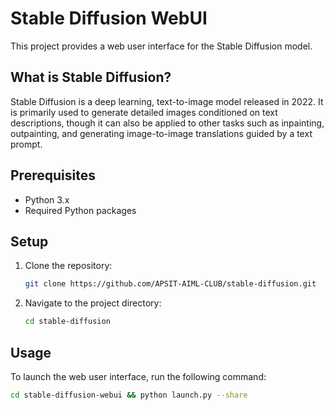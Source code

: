 # Stable Diffusion WebUI

This project provides a web user interface for the Stable Diffusion model.

## What is Stable Diffusion?

Stable Diffusion is a deep learning, text-to-image model released in 2022. It is primarily used to generate detailed images conditioned on text descriptions, though it can also be applied to other tasks such as inpainting, outpainting, and generating image-to-image translations guided by a text prompt.

## Prerequisites

- Python 3.x
- Required Python packages

## Setup

1. Clone the repository:
    ```sh
    git clone https://github.com/APSIT-AIML-CLUB/stable-diffusion.git
    ```
2. Navigate to the project directory:
    ```sh
    cd stable-diffusion
    ```

## Usage

To launch the web user interface, run the following command:
```sh
cd stable-diffusion-webui && python launch.py --share